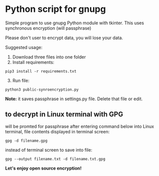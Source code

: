# Python script for gnupg
Simple program to use gnupg Python module with tkinter. This uses synchronous encryption (will passphrase)

Please don't user to encrypt data, you will lose your data.

Suggested usage:
1. Download three files into one folder
2. Install requirements: 
```
pip3 install -r requirements.txt
```
3. Run file:
```
python3 public-synroencryption.py
```

**Note:** it saves passphrase in settings.py file. Delete that file or edit. 

## to decrypt in Linux terminal with GPG     
will be promted for passphrase after entering command below into Linux terminal, file contents displayed in terminal screen:
```
gpg -d filename.gpg
```
instead of terminal screen to save into file:
```
gpg --output filename.txt -d filename.txt.gpg
```

**Let's enjoy open source encryption!**
